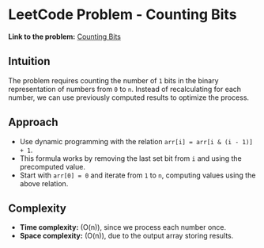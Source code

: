 # LeetCode Problem - Counting Bits

**Link to the problem:** [Counting Bits](https://leetcode.com/problems/counting-bits/description/?envType=study-plan-v2&envId=leetcode-75)

## Intuition
The problem requires counting the number of `1` bits in the binary representation of numbers from `0` to `n`. Instead of recalculating for each number, we can use previously computed results to optimize the process.  

## Approach
- Use dynamic programming with the relation `arr[i] = arr[i & (i - 1)] + 1`.  
- This formula works by removing the last set bit from `i` and using the precomputed value.  
- Start with `arr[0] = 0` and iterate from `1` to `n`, computing values using the above relation.  

## Complexity
- **Time complexity:** \(O(n)\), since we process each number once.  
- **Space complexity:** \(O(n)\), due to the output array storing results.  
